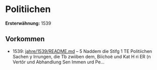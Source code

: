 # Politiichen

**Ersterwähnung:** 1539

## Vorkommen
- 1539: [jahre/1539/README.md](../jahre/1539/README.md) – 5
Naddem die Stifg 1 TE Politiichen Sachen y
Irrungen, die Tb zwiiben dem, Biïchoë und Kat H ri ER
(n Vertôr und Abhandlung Sen Immen urd Pe...
